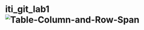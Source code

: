 # iti_git_lab1![Table-Column-and-Row-Span](https://user-images.githubusercontent.com/89076648/203302505-66876a60-cca2-4810-9c2d-641fb85adce7.png)
